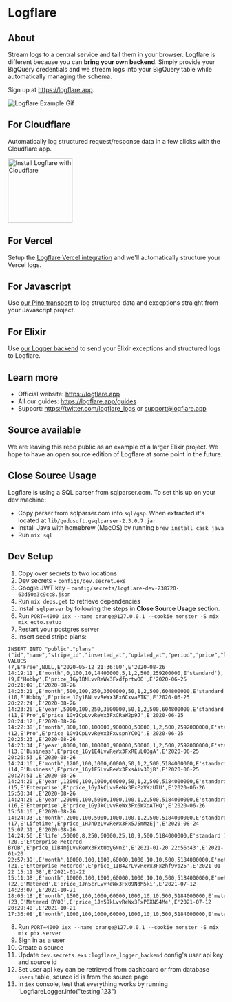 # Logflare

## About

Stream logs to a central service and tail them in your browser. Logflare is different because you can **bring your own backend**. Simply provide your BigQuery credentials and we stream logs into your BigQuery table while automatically managing the schema. 

Sign up at https://logflare.app.

![Logflare Example Gif](https://logflare.app/images/logflare-example.gif)

## For Cloudflare

Automatically log structured request/response data in a few clicks with the Cloudflare app.

<a href="https://www.cloudflare.com/apps/logflare/install?source=button">
  <img
    src="https://install.cloudflareapps.com/install-button.png"
    alt="Install Logflare with Cloudflare"
    border="0"
    width="150">
</a>

## For Vercel

Setup the [Logflare Vercel integration](https://vercel.com/integrations/logflare) and we'll automatically structure your Vercel logs.

## For Javascript

Use [our Pino transport](https://github.com/Logflare/pino-logflare) to log structured data and exceptions straight from your Javascript project.

## For Elixir

Use [our Logger backend](https://github.com/Logflare/logflare_logger_backend) to send your Elixir exceptions and structured logs to Logflare.

## Learn more

  * Official website: https://logflare.app
  * All our guides: https://logflare.app/guides
  * Support: https://twitter.com/logflare_logs or support@logflare.app

## Source available

We are leaving this repo public as an example of a larger Elixir project. We hope to have an open source edition of Logflare at some point in the future.

## Close Source Usage

Logflare is using a SQL parser from sqlparser.com. To set this up on your dev machine:

  * Copy parser from sqlparser.com into `sql/gsp`. When extracted it's located at `lib/gudusoft.gsqlparser-2.3.0.7.jar`
  * Install Java with homebrew (MacOS) by running `brew install cask java`
  * Run `mix sql`

## Dev Setup

1. Copy over secrets to two locations
  1. Dev secrets - `configs/dev.secret.exs`
  2. Google JWT key - `config/secrets/logflare-dev-238720-63d50e3c9cc8.json` 
2. Run `mix deps.get` to retrieve dependencies
3. Install `sqlparser` by following the steps in **Close Source Usage** section.
4. Run `PORT=4000 iex --name orange@127.0.0.1 --cookie monster -S mix mix ecto.setup`
5. Restart your postgres server
6. Insert seed stripe plans:
```
INSERT INTO "public"."plans"("id","name","stripe_id","inserted_at","updated_at","period","price","limit_sources","limit_rate_limit","limit_alert_freq","limit_source_rate_limit","limit_saved_search_limit","limit_team_users_limit","limit_source_fields_limit","limit_source_ttl","type")
VALUES
(7,E'Free',NULL,E'2020-05-12 21:36:00',E'2020-08-26 14:19:11',E'month',0,100,10,14400000,5,1,2,500,259200000,E'standard'),
(9,E'Hobby',E'price_1Gy1BNLvvReWx3FxdfprtwOO',E'2020-06-25 20:21:09',E'2020-08-26 14:23:21',E'month',500,100,250,3600000,50,1,2,500,604800000,E'standard'),
(10,E'Hobby',E'price_1Gy1BNLvvReWx3Fx6CxvaPTK',E'2020-06-25 20:22:24',E'2020-08-26 14:23:26',E'year',5000,100,250,3600000,50,1,2,500,604800000,E'standard'),
(11,E'Pro',E'price_1Gy1CpLvvReWx3FxCRaW2p9J',E'2020-06-25 20:24:12',E'2020-08-26 14:22:38',E'month',800,100,100000,900000,50000,1,2,500,2592000000,E'standard'),
(12,E'Pro',E'price_1Gy1CpLvvReWx3FxvspnYC0Q',E'2020-06-25 20:25:23',E'2020-08-26 14:23:34',E'year',8000,100,100000,900000,50000,1,2,500,2592000000,E'standard'),
(13,E'Business',E'price_1Gy1E4LvvReWx3FxREuLO3gA',E'2020-06-25 20:26:53',E'2020-08-26 14:24:16',E'month',1200,100,1000,60000,50,1,2,500,5184000000,E'standard'),
(14,E'Business',E'price_1Gy1E5LvvReWx3FxsAiv3DjB',E'2020-06-25 20:27:51',E'2020-08-26 14:24:20',E'year',12000,100,1000,60000,50,1,2,500,5184000000,E'standard'),
(15,E'Enterprise',E'price_1GyJkCLvvReWx3FxPzVKzUlU',E'2020-06-26 15:50:34',E'2020-08-26 14:24:26',E'year',20000,100,5000,1000,100,1,2,500,5184000000,E'standard'),
(16,E'Enterprise',E'price_1GyJkCLvvReWx3Fx6WXoATHQ',E'2020-06-26 15:51:16',E'2020-08-26 14:24:33',E'month',2000,100,5000,1000,100,1,2,500,5184000000,E'standard'),
(17,E'Lifetime',E'price_1HJhDzLvvReWx3Fx5J5mMzEj',E'2020-08-24 15:07:31',E'2020-08-26 14:24:56',E'life',50000,8,250,60000,25,10,9,500,5184000000,E'standard'),
(20,E'Enterprise Metered BYOB',E'price_1IB4mjLvvReWx3FxtUoyGNnZ',E'2021-01-20 22:56:43',E'2021-01-20 22:57:39',E'month',10000,100,1000,60000,1000,10,10,500,5184000000,E'metered'),
(21,E'Enterprise Metered',E'price_1IB4ZrLvvReWx3Fxzhf9vo25',E'2021-01-22 15:11:38',E'2021-01-22 15:11:38',E'month',10000,100,1000,60000,1000,10,10,500,5184000000,E'metered'),
(22,E'Metered',E'price_1Jn5crLvvReWx3Fx09NdM5ki',E'2021-07-12 14:23:07',E'2021-10-21 18:05:18',E'month',1500,100,1000,60000,1000,10,10,500,5184000000,E'metered'),
(23,E'Metered BYOB',E'price_1Jn59kLvvReWx3FxPBXNS4Me',E'2021-07-12 20:29:40',E'2021-10-21 17:36:08',E'month',1000,100,1000,60000,1000,10,10,500,5184000000,E'metered');
```  
8. Run `PORT=4000 iex --name orange@127.0.0.1 --cookie monster -S mix mix phx.server`
9. Sign in as a user
10. Create a source
11. Update `dev.secrets.exs` `:logflare_logger_backend` config's user api key and source id
  1. Set user api key can be retrieved from dashboard or from database `users` table, source id is from the source page
12. In `iex` console, test that everything works by running `LogflareLogger.info("testing.123")  
